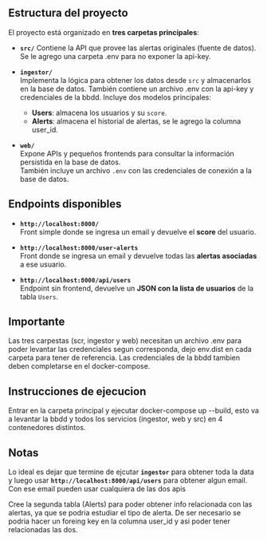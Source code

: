 ## Estructura del proyecto

El proyecto está organizado en **tres carpetas principales**:

- **`src/`**
  Contiene la API que provee las alertas originales (fuente de datos). Se le agrego una carpeta .env para no exponer la api-key.

- **`ingestor/`**  
  Implementa la lógica para obtener los datos desde `src` y almacenarlos en la base de datos. También contiene un archivo .env con la api-key y credenciales de la bbdd.
  Incluye dos modelos principales:  
  - **Users**: almacena los usuarios y su `score`.  
  - **Alerts**: almacena el historial de alertas, se le agrego la columna user_id.  

- **`web/`**  
  Expone APIs y pequeños frontends para consultar la información persistida en la base de datos.  
  También incluye un archivo `.env` con las credenciales de conexión a la base de datos.  

## Endpoints disponibles

- **`http://localhost:8000/`**  
  Front simple donde se ingresa un email y devuelve el **score** del usuario.  

- **`http://localhost:8000/user-alerts`**  
  Front donde se ingresa un email y devuelve todas las **alertas asociadas** a ese usuario.  

- **`http://localhost:8000/api/users`**  
  Endpoint sin frontend, devuelve un **JSON con la lista de usuarios** de la tabla `Users`.  

## Importante
Las tres carpestas (scr, ingestor y web) necesitan un archivo .env para poder levantar las credenciales segun corresponda,
dejo env.dist en cada carpeta para tener de referencia.
Las credenciales de la bbdd tambien deben completarse en el docker-compose.

## Instrucciones de ejecucion 
Entrar en la carpeta principal y ejecutar docker-compose up --build, esto va a levantar la bbdd y todos los servicios (ingestor, web y src) en 4 contenedores distintos.

## Notas
Lo ideal es dejar que termine de ejcutar **`ingestor`** para obtener toda la data y luego usar **`http://localhost:8000/api/users`** para obtener algun email.
Con ese email pueden usar cualquiera de las dos apis

Cree la segunda tabla (Alerts) para poder obtener info relacionada con las alertas, ya que se podria estudiar el tipo de alerta. De ser necesario se podria hacer un foreing key en la columna user_id y asi poder tener relacionadas las dos.


